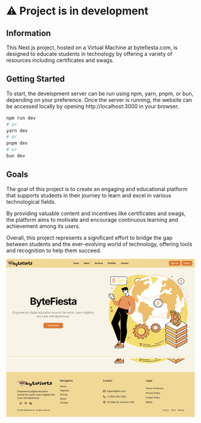 # ⚠️ Project is in development
## Information

This Next.js project, hosted on a Virtual Machine at bytefiesta.com, is designed to educate students in technology by offering a variety of resources including certificates and swags.

## Getting Started

To start, the development server can be run using npm, yarn, pnpm, or bun, depending on your preference. Once the server is running, the website can be accessed locally by opening http://localhost:3000 in your browser.

```bash
npm run dev
# or
yarn dev
# or
pnpm dev
# or
bun dev
```

## Goals

The goal of this project is to create an engaging and educational platform that supports students in their journey to learn and excel in various technological fields.

By providing valuable content and incentives like certificates and swags, the platform aims to motivate and encourage continuous learning and achievement among its users.

Overall, this project represents a significant effort to bridge the gap between students and the ever-evolving world of technology, offering tools and recognition to help them succeed.

![img1](https://github.com/hardikgdev/certificates/blob/main/public/img1.png)
![img2](https://github.com/hardikgdev/certificates/blob/main/public/img2.png)